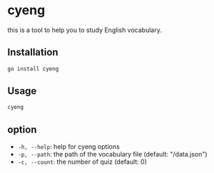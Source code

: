 # cyeng

this is a tool to help you to study English vocabulary.

## Installation

```bash
go install cyeng
```

## Usage

```bash
cyeng
```

## option

- `-h, --help`: help for cyeng options
- `-p, --path`: the path of the vocabulary file (default: "/data.json")
- `-c, --count`: the number of quiz (default: 0)
